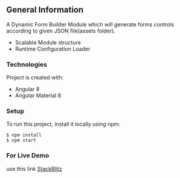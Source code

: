 ## General Information
A Dynamic Form Builder Module which will generate forms controls according to given JSON file(assets folder).
* Scalable Module structure
* Runtime Configuration Loader

### Technologies
Project is created with:
* Angular 8
* Angular Material 8

### Setup
To run this project, install it locally using npm:

```
$ npm install
$ npm start
```
### For Live Demo 
use this link [StackBlitz](https://stackblitz.com/github/ShoaibShaukatOfficial/material-dynamic-form-builder)

